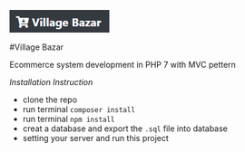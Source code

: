 ![Village Bazar](README/Screenshot.png) <br/>

#Village Bazar

Ecommerce system development in PHP 7 with MVC pettern
 
 *Installation Instruction*
  - clone the repo
  - run terminal `composer install`
  - run terminal `npm install`
  - creat a database and export the `.sql` file into database
  - setting your server and run this project